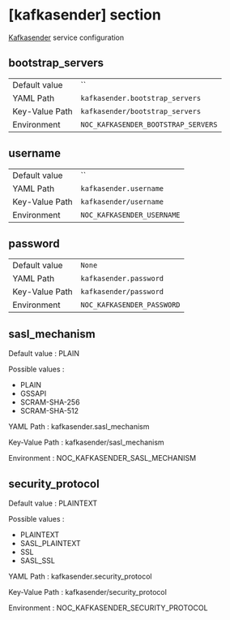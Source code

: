 # [kafkasender] section

[Kafkasender](../services-reference/kafkasender.md) service configuration

## bootstrap_servers

|                |                                     |
| -------------- | ----------------------------------- |
| Default value  | ``                                  |
| YAML Path      | `kafkasender.bootstrap_servers`     |
| Key-Value Path | `kafkasender/bootstrap_servers`     |
| Environment    | `NOC_KAFKASENDER_BOOTSTRAP_SERVERS` |

## username

|                |                            |
| -------------- | -------------------------- |
| Default value  | ``                         |
| YAML Path      | `kafkasender.username`     |
| Key-Value Path | `kafkasender/username`     |
| Environment    | `NOC_KAFKASENDER_USERNAME` |

## password

|                |                            |
| -------------- | -------------------------- |
| Default value  | `None`                     |
| YAML Path      | `kafkasender.password`     |
| Key-Value Path | `kafkasender/password`     |
| Environment    | `NOC_KAFKASENDER_PASSWORD` |

## sasl_mechanism

Default value
: PLAIN

Possible values
:

- PLAIN
- GSSAPI
- SCRAM-SHA-256
- SCRAM-SHA-512

YAML Path
: kafkasender.sasl_mechanism

Key-Value Path
: kafkasender/sasl_mechanism

Environment
: NOC_KAFKASENDER_SASL_MECHANISM

## security_protocol

Default value
: PLAINTEXT

Possible values
:

- PLAINTEXT
- SASL_PLAINTEXT
- SSL
- SASL_SSL

YAML Path
: kafkasender.security_protocol

Key-Value Path
: kafkasender/security_protocol

Environment
: NOC_KAFKASENDER_SECURITY_PROTOCOL
